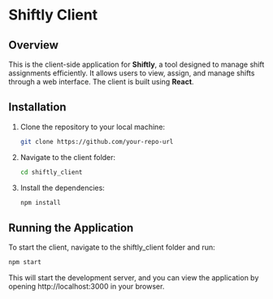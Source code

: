 # Shiftly Client

## Overview
This is the client-side application for **Shiftly**, a tool designed to manage shift assignments efficiently. It allows users to view, assign, 
and manage shifts through a web interface. The client is built using **React**.

## Installation

1. Clone the repository to your local machine:

   ```bash
   git clone https://github.com/your-repo-url

2. Navigate to the client folder:
   ```bash
   cd shiftly_client

3. Install the dependencies:
   ```bash
   npm install

## Running the Application
To start the client, navigate to the shiftly_client folder and run:
   ```bash
   npm start
```

This will start the development server, and you can view the application by opening http://localhost:3000 in your browser.

   
